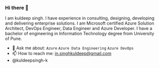 ### Hi there 👋

I am kuldeep singh. I have experience in consulting, designing, developing and delivering enterprise solutions. I am Microsoft certified Azure Solution Architect, DevOps Engineer, Data Engineer and Azure Developer. I have a bachelor of engineering in Information Technology degree from University of Pune. 

- 💬 Ask me about: `Azure` `Azure Data Engineering` `Azure DevOps`
- 📫 How to reach me: in.singhkuldeep@gmail.com
- @kuldeepsingh-k

<!--
**kuldeepsingh-k/kuldeepsingh-k** is a ✨ _special_ ✨ repository because its `README.md` (this file) appears on your GitHub profile.

Here are some ideas to get you started:

- 🔭 I’m currently working on ...
- 🌱 I’m currently learning ...
- 👯 I’m looking to collaborate on ...
- 🤔 I’m looking for help with ...
- 💬 Ask me about ...
- 📫 How to reach me: ...
- 😄 Pronouns: ...
- ⚡ Fun fact: ...
-->
